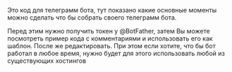 
Это код для телеграмм бота, тут показано какие основные моменты можно сделать что бы собрать своего телеграмм бота.             

Перед этим нужно получить токен у @BotFather, затем Вы можете посмотреть пример кода с комментариями и использовать его как шаблон. После же редактировать.  При этом если хотите, что бы бот работал в любое время, нужно будет для этого использовать любой из существующих хостингов                      



